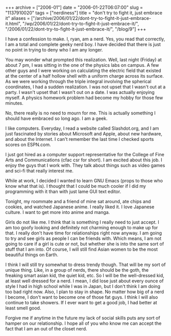+++
archive = ["2006-01"]
date = "2006-01-22T06:07:00"
slug = "1137910020"
tags = ["nerdiness"]
title = "don't try to fight it, just embrace it"
aliases = ["/archive/2006/01/22/dont-try-to-fight-it-just-embrace-it.html", "/wp/2006/01/22/dont-try-to-fight-it-just-embrace-it/", "/2006/01/22/dont-try-to-fight-it-just-embrace-it/", "/blog/9"]
+++

I have a confession to make. I, ryan, am a nerd. Yes, you read that
correctly, I am a total and complete geeky nerd boy. I have decided that
there is just no point in trying to deny who I am any longer.

You may wonder what prompted this realization. Well, last night (Friday)
at about 7 pm, I was sitting in the one of the physics labs on campus.
A few other guys and I were working on calculating the electric field that
existed at the center of a half hollow shell with a uniform charge across
its surface. As we were working through the triple integral involving the
spherical coordinates, I had a sudden realization. I was not upset that
I wasn't out at a party. I wasn't upset that I wasn't out on a date. I was
actually enjoying myself. A physics homework problem had become my hobby
for those few minutes.

No, there really is no need to mourn for me. This is actually something
I should have embraced so long ago. I am a geek.

I like computers. Everyday, I read a website called Slashdot.org, and I am
just fascinated by stories about Microsoft and Apple, about new hardware,
and about the Internet. I can't remember the last time I checked sports
scores on ESPN.com.

I just got hired as a computer support representative for the College of
Fine Arts and Communications (cfac csr for short). I am excited about this
job. I enjoy the guys that I work with. They talk about things such as
video games and sci-fi that really interest me.

While at work, I decided I wanted to learn GNU Emacs (props to those who
know what that is). I thought that I could be much cooler if I did my
programming with it than with just lame GUI text editor.

Tonight, my roommate and a friend of mine sat around, ate chips and
cookies, and watched Japanese anime. I really liked it. I love Japanese
culture. I want to get more into anime and manga.

Girls do not like me. I think that is something I really need to just
accept. I am too goofy looking and definitely not charming enough to make
up for that. I really don't have time for relationships right now anyway.
I am going to try and see girls as people I can be friends with. Which
means, I am not going to care if a girl is cute or not, but whether she is
into the same sort of stuff that I am into. Of course, I will still find
Asian women to be the most beautiful things on Earth.

I think I will still try somewhat to dress trendy though. That will be my
sort of unique thing. Like, in a group of nerds, there should be the goth,
the freaking smart asian kid, the quiet kid, etc. So I will be the
well-dressed kid, at least well dressed for a nerd. I mean, I did lose
just about every ounce of style I had in high school while I was in Japan,
but I don't think I am doing too bad right now. Also, I plan to stay in
shape. No matter how big of a nerd I become, I don't want to become one of
those fat guys. I think I will also continue to take showers. If I ever
want to get a good job, I had better at least smell good.

Forgive me if anytime in the future my lack of social skills puts any sort
of hamper on our relationship. I hope all of you who know me can accept
the fact that I am an out of the closet nerd.


